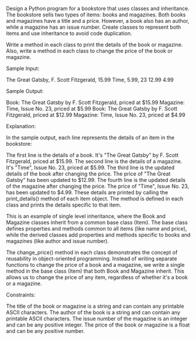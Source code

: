 Design a Python program for a bookstore that uses classes and inheritance. The bookstore sells two types of items: books and magazines. Both books and magazines have a title and a price. However, a book also has an author, while a magazine has an issue number. Create classes to represent both items and use inheritance to avoid code duplication.

Write a method in each class to print the details of the book or magazine. Also, write a method in each class to change the price of the book or magazine.

Sample Input:

The Great Gatsby, F. Scott Fitzgerald, 15.99
Time, 5.99, 23
12.99
4.99

Sample Output:

Book: The Great Gatsby by F. Scott Fitzgerald, priced at $15.99
Magazine: Time, Issue No. 23, priced at $5.99
Book: The Great Gatsby by F. Scott Fitzgerald, priced at $12.99
Magazine: Time, Issue No. 23, priced at $4.99

Explanation:

In the sample output, each line represents the details of an item in the bookstore:

The first line is the details of a book. It's "The Great Gatsby" by F. Scott Fitzgerald, priced at $15.99.
The second line is the details of a magazine. It's "Time", Issue No. 23, priced at $5.99.
The third line is the updated details of the book after changing the price. The price of "The Great Gatsby" has been updated to $12.99.
The fourth line is the updated details of the magazine after changing the price. The price of "Time", Issue No. 23, has been updated to $4.99.
These details are printed by calling the print_details() method of each item object. The method is defined in each class and prints the details specific to that item.

This is an example of single level inheritance, where the Book and Magazine classes inherit from a common base class (Item). The base class defines properties and methods common to all items (like name and price), while the derived classes add properties and methods specific to books and magazines (like author and issue number).

The change_price() method in each class demonstrates the concept of reusability in object-oriented programming. Instead of writing separate functions to change the price of a book and a magazine, we write a single method in the base class (Item) that both Book and Magazine inherit. This allows us to change the price of any item, regardless of whether it's a book or a magazine.

Constraints:

The title of the book or magazine is a string and can contain any printable ASCII characters.
The author of the book is a string and can contain any printable ASCII characters.
The issue number of the magazine is an integer and can be any positive integer.
The price of the book or magazine is a float and can be any positive number.
